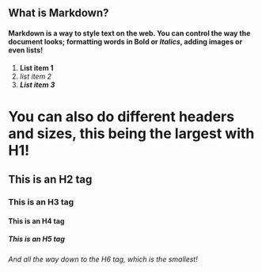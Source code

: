 ## What is Markdown?
#### Markdown is a way to style text on the web. You can control the way the document looks; formatting words in **Bold** or *Italics*, adding images or even lists!

1. **List item 1**
2. *list item 2*
3. ***List item 3***

# You can also do different headers and sizes, this being the largest with H1!

## This is an H2 tag

### This is an H3 tag

#### This is an H4 tag

##### This is an H5 tag

###### And all the way down to the H6 tag, which is the smallest!

